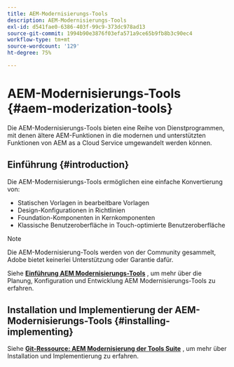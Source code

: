 ```yaml
---
title: AEM-Modernisierungs-Tools
description: AEM-Modernisierungs-Tools
exl-id: d541fae0-6386-403f-99c9-373dc978ad13
source-git-commit: 1994b90e3876f03efa571a9ce65b9fb8b3c90ec4
workflow-type: tm+mt
source-wordcount: '129'
ht-degree: 75%

---
```


# AEM-Modernisierungs-Tools {#aem-moderization-tools}

Die AEM-Modernisierungs-Tools bieten eine Reihe von Dienstprogrammen, mit denen ältere AEM-Funktionen in die modernen und unterstützten Funktionen von AEM as a Cloud Service umgewandelt werden können.


## Einführung {#introduction}

Die AEM-Modernisierungs-Tools ermöglichen eine einfache Konvertierung von:

* Statischen Vorlagen in bearbeitbare Vorlagen
* Design-Konfigurationen in Richtlinien
* Foundation-Komponenten in Kernkomponenten
* Klassische Benutzeroberfläche in Touch-optimierte Benutzeroberfläche

>[!NOTE]
>Die AEM-Modernisierung-Tools werden von der Community gesammelt, Adobe bietet keinerlei Unterstützung oder Garantie dafür.

Siehe **[Einführung AEM Modernisierungs-Tools](https://opensource.adobe.com/aem-modernize-tools/)** , um mehr über die Planung, Konfiguration und Entwicklung AEM Modernisierungs-Tools zu erfahren.

## Installation und Implementierung der AEM-Modernisierungs-Tools {#installing-implementing}

Siehe **[Git-Ressource: AEM Modernisierung der Tools Suite](https://github.com/adobe/aem-modernize-tools)** , um mehr über Installation und Implementierung zu erfahren.
